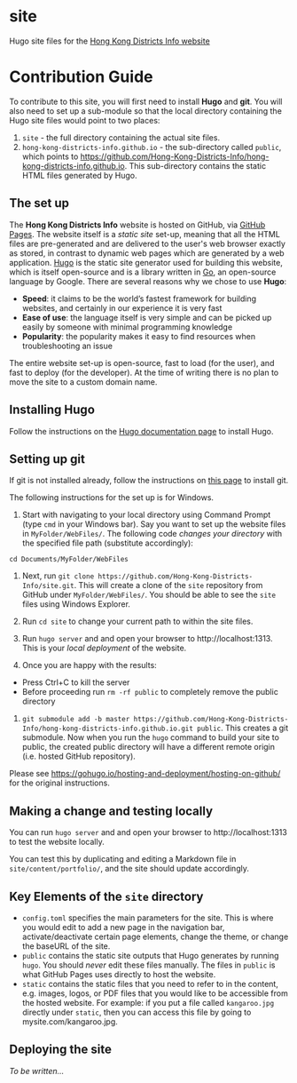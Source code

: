 # site
Hugo site files for the [Hong Kong Districts Info website](https://hong-kong-districts-info.github.io/)

# Contribution Guide

To contribute to this site, you will first need to install **Hugo** and **git**. You will also need to set up a sub-module so that the local directory containing the Hugo site files would point to two places:

1. `site` - the full directory containing the actual site files. 
2. `hong-kong-districts-info.github.io` - the sub-directory called `public`, which points to https://github.com/Hong-Kong-Districts-Info/hong-kong-districts-info.github.io. This sub-directory contains the static HTML files generated by Hugo. 

## The set up

The **Hong Kong Districts Info** website is hosted on GitHub, via [GitHub Pages](https://pages.github.com/). The website itself is a _static site_ set-up, meaning that all the HTML files are pre-generated and are delivered to the user's web browser exactly as stored, in contrast to dynamic web pages which are generated by a web application. [Hugo](https://gohugo.io/) is the static site generator used for building this website, which is itself open-source and is a library written in [Go](https://golang.org/), an open-source language by Google. There are several reasons why we chose to use **Hugo**:

- **Speed**: it claims to be the world’s fastest framework for building websites, and certainly in our experience it is very fast
- **Ease of use**: the language itself is very simple and can be picked up easily by someone with minimal programming knowledge
- **Popularity**: the popularity makes it easy to find resources when troubleshooting an issue

The entire website set-up is open-source, fast to load (for the user), and fast to deploy (for the developer). At the time of writing there is no plan to move the site to a custom domain name.

## Installing Hugo

Follow the instructions on the [Hugo documentation page](https://gohugo.io/getting-started/installing/#windows) to install Hugo.

## Setting up git

If git is not installed already, follow the instructions on [this page](https://git-scm.com/book/en/v2/Getting-Started-Installing-Git) to install git.

The following instructions for the set up is for Windows.

1. Start with navigating to your local directory using Command Prompt (type `cmd` in your Windows bar). Say you want to set up the website files in `MyFolder/WebFiles/`. The following code _changes your directory_ with the specified file path (substitute accordingly):
``` 
cd Documents/MyFolder/WebFiles
```

1. Next, run `git clone https://github.com/Hong-Kong-Districts-Info/site.git`. This will create a clone of the `site` repository from GitHub under `MyFolder/WebFiles/`. You should be able to see the `site` files using Windows Explorer.

1. Run `cd site` to change your current path to within the site files. 

1. Run `hugo server` and and open your browser to http://localhost:1313. This is your _local deployment_ of the website.

1. Once you are happy with the results:
  - Press Ctrl+C to kill the server
  - Before proceeding run `rm -rf public` to completely remove the public directory

1. `git submodule add -b master https://github.com/Hong-Kong-Districts-Info/hong-kong-districts-info.github.io.git public`. This creates a git submodule. Now when you run the `hugo` command to build your site to public, the created public directory will have a different remote origin (i.e. hosted GitHub repository).

Please see https://gohugo.io/hosting-and-deployment/hosting-on-github/ for the original instructions.

## Making a change and testing locally

You can run `hugo server` and and open your browser to http://localhost:1313 to test the website locally.

You can test this by duplicating and editing a Markdown file in `site/content/portfolio/`, and the site should update accordingly.

## Key Elements of the `site` directory

- `config.toml` specifies the main parameters for the site. This is where you would edit to add a new page in the navigation bar, activate/deactivate certain page elements, change the theme, or change the baseURL of the site. 
- `public` contains the static site outputs that Hugo generates by running `hugo`. You should *never* edit these files manually. The files in `public` is what GitHub Pages uses directly to host the website. 
- `static` contains the static files that you need to refer to in the content, e.g. images, logos, or PDF files that you would like to be accessible from the hosted website. For example: if you put a file called `kangaroo.jpg` directly under `static`, then you can access this file by going to mysite.com/kangaroo.jpg.

## Deploying the site

_To be written..._
